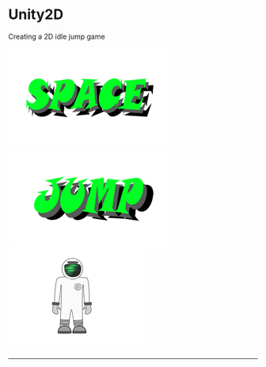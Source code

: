 # Unity2D
Creating a 2D idle jump game


<img src="https://github.com/p18vogd/Unity2D/blob/main/SpaceJump/Assets/Art/space.png" alt="" width="325" height="200"><img src="https://github.com/p18vogd/Unity2D/blob/main/SpaceJump/Assets/Art/jump.png" alt="" width="325" height="200"><img src="https://github.com/p18vogd/Unity2D/blob/main/SpaceJump/Assets/Art/still.png" alt="" width="" height="">

---
